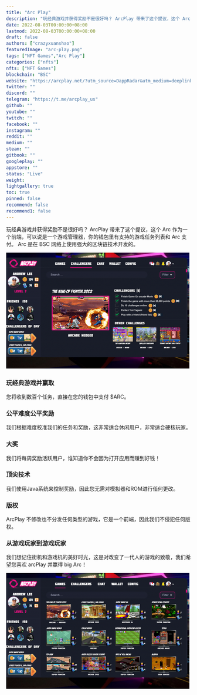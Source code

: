 ```yaml
---
title: "Arc Play"
description: "玩经典游戏并获得奖励不是很好吗？ ArcPlay 带来了这个提议，这个 Arc 作为前端......"
date: 2022-08-03T00:00:00+08:00
lastmod: 2022-08-03T00:00:00+08:00
draft: false
authors: ["crazyxuanshao"]
featuredImage: "arc-play.png"
tags: ["NFT Games","Arc Play"]
categories: ["nfts"]
nfts: ["NFT Games"]
blockchain: "BSC"
website: "https://arcplay.net/?utm_source=DappRadar&utm_medium=deeplink&utm_campaign=visit-website#"
twitter: ""
discord: ""
telegram: "https://t.me/arcplay_us"
github: ""
youtube: ""
twitch: ""
facebook: ""
instagram: ""
reddit: ""
medium: ""
steam: ""
gitbook: ""
googleplay: ""
appstore: ""
status: "Live"
weight: 
lightgallery: true
toc: true
pinned: false
recommend: false
recommend1: false
---
```



<p>玩经典游戏并获得奖励不是很好吗？ ArcPlay 带来了这个提议，这个 Arc 作为一个前端，可以说是一个游戏管理器，你的钱包里有支持的游戏任务列表和 Arc 支付。 Arc 是在 BSC 网络上使用强大的区块链技术开发的。</p>

![cdd72](cdd72.png)



### 玩经典游戏并赢取

您将收到数百个任务，直接在您的钱包中支付 $ARC。

### 公平难度公平奖励

我们根据难度校准我们的任务和奖励，这非常适合休闲用户，非常适合硬核玩家。

### 大奖

我们将每周奖励活跃用户，谁知道你不会因为打开应用而赚到好钱！

### 顶尖技术

我们使用Java系统来控制奖励，因此您无需对模拟器和ROM进行任何更改。

### 版权

ArcPlay 不修改也不分发任何类型的游戏，它是一个前端，因此我们不侵犯任何版权。

### 从游戏玩家到游戏玩家

我们想记住街机和游戏机的美好时光，这是对改变了一代人的游戏的致敬，我们希望您喜欢 arcPlay 并赢得 big Arc！

![96e7376680](96e7376680.png)